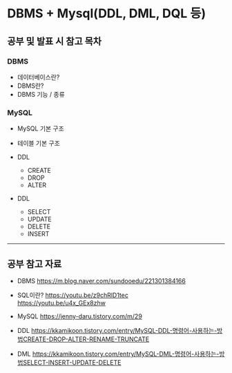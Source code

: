 # DBMS + Mysql(DDL, DML, DQL 등)
## 공부 및 발표 시 참고 목차

### DBMS
- 데이터베이스란?
- DBMS란?
- DBMS 기능 / 종류

### MySQL
- MySQL 기본 구조
- 테이블 기본 구조
- DDL
  - CREATE
  - DROP
  - ALTER
 
- DDL
  - SELECT
  - UPDATE
  - DELETE
  - INSERT

---
## 공부 참고 자료
- DBMS
https://m.blog.naver.com/sundooedu/221301384166

- SQL이란?
https://youtu.be/z9chRlD1tec  
https://youtu.be/u4x_GEx8zhw

- MySQL 
https://jenny-daru.tistory.com/m/29

- DDL
https://kkamikoon.tistory.com/entry/MySQL-DDL-명령어-사용하는-방법CREATE-DROP-ALTER-RENAME-TRUNCATE

- DML
https://kkamikoon.tistory.com/entry/MySQL-DML-명령어-사용하는-방법SELECT-INSERT-UPDATE-DELETE
